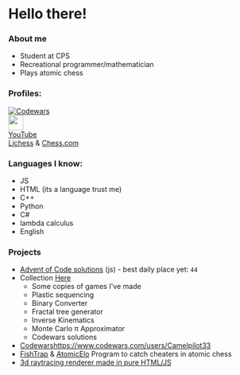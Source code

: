 # Hello there!
### About me
 - Student at CPS
 - Recreational programmer/mathematician
 - Plays atomic chess
### Profiles:
[![Codewars](https://www.codewars.com/users/Camelpilot33/badges/large)](https://www.codewars.com/users/Camelpilot33)\
<a href="https://discord.com/users/701829178592591952"><img src="https://assets-global.website-files.com/6257adef93867e50d84d30e2/636e0b5061df29d55a92d945_full_logo_blurple_RGB.svg" height="30"></a><br>
[YouTube](https://www.youtube.com/@camelpilot3367/featured)\
[Lichess](https://lichess.org/@/camul) & [Chess.com](https://www.chess.com/member/camul13)
### Languages I know:
 - JS
 - HTML (its a language trust me)
 - C++
 - Python
 - C#
 - lambda calculus
 - English
### Projects
 - [Advent of Code solutions](https://github.com/Camelpilot33/AdventOfCode) (js) - best daily place yet: `44`
 - Collection [Here](https://github.com/Camelpilot33/Camul-Home-Page)
   - Some copies of games I've made
   - Plastic sequencing
   - Binary Converter
   - Fractal tree generator
   - Inverse Kinematics
   - Monte Carlo π Approximator
   - Codewars solutions
 - [Codewars](https://www.codewars.com/users/Camelpilot33)https://www.codewars.com/users/Camelpilot33
 - [FishTrap](https://github.com/Camelpilot33/Fishtrap) & [AtomicElo](https://github.com/Camelpilot33/AtomicElo) Program to catch cheaters in atomic chess
 - [3d raytracing renderer made in pure HTML/JS](https://github.com/Camelpilot33/engine3d)

